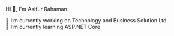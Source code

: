  Hi 👋, I'm Asifur Rahaman
 
🔭 I’m currently working on Technology and Business Solution Ltd.                                                                                                              
🌱 I’m currently learning ASP.NET Core




